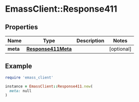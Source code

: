 # EmassClient::Response411

## Properties

| Name | Type | Description | Notes |
| ---- | ---- | ----------- | ----- |
| **meta** | [**Response411Meta**](Response411Meta.md) |  | [optional] |

## Example

```ruby
require 'emass_client'

instance = EmassClient::Response411.new(
  meta: null
)
```

